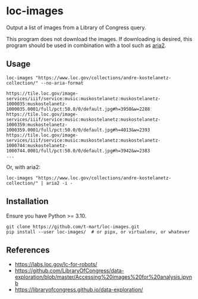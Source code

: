 # loc-images

Output a list of images from a Library of Congress query.

This program does not download the images. If downloading is desired, this program should be used
in combination with a tool such as [aria2](https://aria2.github.io/).

## Usage

```shell
loc-images "https://www.loc.gov/collections/andre-kostelanetz-collection/" --no-aria-format
```

```shell
https://tile.loc.gov/image-services/iiif/service:music:muskostelanetz:muskostelanetz-1000035:muskostelanetz-1000035.0001/full/pct:50.0/0/default.jpg#h=3950&w=2288
https://tile.loc.gov/image-services/iiif/service:music:muskostelanetz:muskostelanetz-1000359:muskostelanetz-1000359.0001/full/pct:50.0/0/default.jpg#h=4013&w=2393
https://tile.loc.gov/image-services/iiif/service:music:muskostelanetz:muskostelanetz-1000744:muskostelanetz-1000744.0001/full/pct:50.0/0/default.jpg#h=3942&w=2383
...
```

Or, with aria2:

```shell
loc-images "https://www.loc.gov/collections/andre-kostelanetz-collection/" | aria2 -i -
```

## Installation

Ensure you have Python >= 3.10.

```shell
git clone https://github.com/t-mart/loc-images.git
pip install --user loc-images/  # or pipx, or virtualenv, or whatever
```

## References

- <https://labs.loc.gov/lc-for-robots/>
- <https://github.com/LibraryOfCongress/data-exploration/blob/master/Accessing%20images%20for%20analysis.ipynb>
- <https://libraryofcongress.github.io/data-exploration/>
